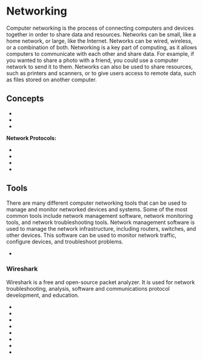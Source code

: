 # Networking

Computer networking is the process of connecting computers and devices together in order to share data and resources. Networks can be small, like a home network, or large, like the Internet. Networks can be wired, wireless, or a combination of both. Networking is a key part of computing, as it allows computers to communicate with each other and share data. For example, if you wanted to share a photo with a friend, you could use a computer network to send it to them. Networks can also be used to share resources, such as printers and scanners, or to give users access to remote data, such as files stored on another computer.

## Concepts

* [](common-network-devices-you-need-to-know)
* [](the-osi-model-a-framework-for-data-transmission)
* [](introduction-to-software-defined-networking)

**Network Protocols:**

* [](network-protocols-the-foundation-of-digital-communication-tcp-udp)
* [](network-protocols-the-foundation-of-digital-communication-imap-pop3-smtp-rdp-and-vnc)
* [](network-protocols-the-foundation-of-digital-communication-snmp)
* [](network-protocols-the-foundation-of-digital-communication-arp-dns-dhcp-http-and-ftp)

## Tools

There are many different computer networking tools that can be used to manage and monitor networked devices and systems. Some of the most common tools include network management software, network monitoring tools, and network troubleshooting tools. Network management software is used to manage the network infrastructure, including routers, switches, and other devices. This software can be used to monitor network traffic, configure devices, and troubleshoot problems.

* [](networking-tools-protocol-analysers)

### Wireshark

Wireshark is a free and open-source packet analyzer. It is used for network troubleshooting, analysis, software and communications protocol development, and education.

* [](dissecting-three-way-handshake-in-wireshark)
* [](analyzing-arp-responses-in-wireshark)
* [](practical-introduction-to-wireshark)
* [](analyzing-icmp-traffic-with-wireshark)
* [](wireshark-http-request-analysis)
* [](identifying-arp-request-packets-with-wireshark)
* [](hands-on-with-wireshark-basic-os-and-vendor-analysis)
* [](tshark-wiresharks-command-line-interface-alternative)